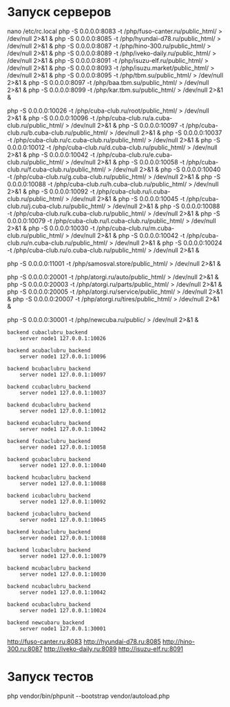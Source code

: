 # Запуск серверов
nano /etc/rc.local
php -S 0.0.0.0:8083 -t /php/fuso-canter.ru/public_html/ > /dev/null 2>&1 &
php -S 0.0.0.0:8085 -t /php/hyundai-d78.ru/public_html/ > /dev/null 2>&1 &
php -S 0.0.0.0:8087 -t /php/hino-300.ru/public_html/ > /dev/null 2>&1 &
php -S 0.0.0.0:8089 -t /php/iveko-daily.ru/public_html/ > /dev/null 2>&1 &
php -S 0.0.0.0:8091 -t /php/isuzu-elf.ru/public_html/ > /dev/null 2>&1 &
php -S 0.0.0.0:8093 -t /php/isuzu.market/public_html/ > /dev/null 2>&1 &
php -S 0.0.0.0:8095 -t /php/tbm.su/public_html/ > /dev/null 2>&1 &
php -S 0.0.0.0:8097 -t /php/baa.tbm.su/public_html/ > /dev/null 2>&1 &
php -S 0.0.0.0:8099 -t /php/kar.tbm.su/public_html/ > /dev/null 2>&1 &

php -S 0.0.0.0:10026 -t /php/cuba-club.ru/root/public_html/ > /dev/null 2>&1 &
php -S 0.0.0.0:10096 -t /php/cuba-club.ru/a.cuba-club.ru/public_html/ > /dev/null 2>&1 &
php -S 0.0.0.0:10097 -t /php/cuba-club.ru/b.cuba-club.ru/public_html/ > /dev/null 2>&1 &
php -S 0.0.0.0:10037 -t /php/cuba-club.ru/c.cuba-club.ru/public_html/ > /dev/null 2>&1 &
php -S 0.0.0.0:10012 -t /php/cuba-club.ru/d.cuba-club.ru/public_html/ > /dev/null 2>&1 &
php -S 0.0.0.0:10042 -t /php/cuba-club.ru/e.cuba-club.ru/public_html/ > /dev/null 2>&1 &
php -S 0.0.0.0:10058 -t /php/cuba-club.ru/f.cuba-club.ru/public_html/ > /dev/null 2>&1 &
php -S 0.0.0.0:10040 -t /php/cuba-club.ru/g.cuba-club.ru/public_html/ > /dev/null 2>&1 &
php -S 0.0.0.0:10088 -t /php/cuba-club.ru/h.cuba-club.ru/public_html/ > /dev/null 2>&1 &
php -S 0.0.0.0:10092 -t /php/cuba-club.ru/i.cuba-club.ru/public_html/ > /dev/null 2>&1 &
php -S 0.0.0.0:10045 -t /php/cuba-club.ru/j.cuba-club.ru/public_html/ > /dev/null 2>&1 &
php -S 0.0.0.0:10088 -t /php/cuba-club.ru/k.cuba-club.ru/public_html/ > /dev/null 2>&1 &
php -S 0.0.0.0:10079 -t /php/cuba-club.ru/l.cuba-club.ru/public_html/ > /dev/null 2>&1 &
php -S 0.0.0.0:10030 -t /php/cuba-club.ru/m.cuba-club.ru/public_html/ > /dev/null 2>&1 &
php -S 0.0.0.0:10042 -t /php/cuba-club.ru/n.cuba-club.ru/public_html/ > /dev/null 2>&1 &
php -S 0.0.0.0:10024 -t /php/cuba-club.ru/o.cuba-club.ru/public_html/ > /dev/null 2>&1 &

php -S 0.0.0.0:11001 -t /php/samosval.store/public_html/ > /dev/null 2>&1 &


php -S 0.0.0.0:20001 -t /php/atorgi.ru/auto/public_html/ > /dev/null 2>&1 &
php -S 0.0.0.0:20003 -t /php/atorgi.ru/parts/public_html/ > /dev/null 2>&1 &
php -S 0.0.0.0:20005 -t /php/atorgi.ru/service/public_html/ > /dev/null 2>&1 &
php -S 0.0.0.0:20007 -t /php/atorgi.ru/tires/public_html/ > /dev/null 2>&1 &

php -S 0.0.0.0:30001 -t /php/newcuba.ru/public/ > /dev/null 2>&1 &




    backend cubaclubru_backend
        server node1 127.0.0.1:10026

    backend acubaclubru_backend
        server node1 127.0.0.1:10096

    backend bcubaclubru_backend
        server node1 127.0.0.1:10097

    backend ccubaclubru_backend
        server node1 127.0.0.1:10037

    backend dcubaclubru_backend
        server node1 127.0.0.1:10012

    backend ecubaclubru_backend
        server node1 127.0.0.1:10042

    backend fcubaclubru_backend
        server node1 127.0.0.1:10058

    backend gcubaclubru_backend
        server node1 127.0.0.1:10040

    backend hcubaclubru_backend
        server node1 127.0.0.1:10088

    backend icubaclubru_backend
        server node1 127.0.0.1:10092

    backend jcubaclubru_backend
        server node1 127.0.0.1:10045

    backend kcubaclubru_backend
        server node1 127.0.0.1:10088

    backend lcubaclubru_backend
        server node1 127.0.0.1:10079

    backend mcubaclubru_backend
        server node1 127.0.0.1:10030

    backend ncubaclubru_backend
        server node1 127.0.0.1:10042

    backend ocubaclubru_backend
        server node1 127.0.0.1:10024

    backend newcubaru_backend
        server node1 127.0.0.1:30001



http://fuso-canter.ru:8083
http://hyundai-d78.ru:8085
http://hino-300.ru:8087
http://iveko-daily.ru:8089
http://isuzu-elf.ru:8091

# Запуск тестов
php vendor/bin/phpunit --bootstrap vendor/autoload.php
